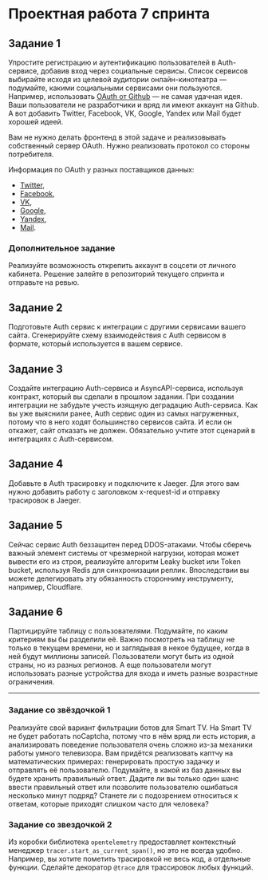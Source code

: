 # Проектная работа 7 спринта

## Задание 1
Упростите регистрацию и аутентификацию пользователей в Auth-сервисе, добавив вход через социальные сервисы. Список сервисов выбирайте исходя из целевой аудитории онлайн-кинотеатра — подумайте, какими социальными сервисами они пользуются. Например, использовать [OAuth от Github](https://docs.github.com/en/free-pro-team@latest/developers/apps/authorizing-oauth-apps) — не самая удачная идея. Ваши пользователи не разработчики и вряд ли имеют аккаунт на Github. А вот добавить Twitter, Facebook, VK, Google, Yandex или Mail будет хорошей идеей.

Вам не нужно делать фронтенд в этой задаче и реализовывать собственный сервер OAuth. Нужно реализовать протокол со стороны потребителя.

Информация по OAuth у разных поставщиков данных: 

- [Twitter](https://developer.twitter.com/en/docs/authentication/overview),
- [Facebook](https://developers.facebook.com/docs/facebook-login/),
- [VK](https://vk.com/dev/access_token),
- [Google](https://developers.google.com/identity/protocols/oauth2),
- [Yandex](https://yandex.ru/dev/oauth/?turbo=true),
- [Mail](https://api.mail.ru/docs/guides/oauth/).

### Дополнительное задание

Реализуйте возможность открепить аккаунт в соцсети от личного кабинета. 
Решение залейте в репозиторий текущего спринта и отправьте на ревью.


## Задание 2
Подготовьте Auth сервис к интеграции с другими сервисами вашего сайта. Сгенерируйте схему взаимодействия с Auth сервисом в формате, который используется в вашем сервисе.

## Задание 3
Создайте интеграцию Auth-сервиса и AsyncAPI-сервиса, используя контракт, который вы сделали в прошлом задании.
При создании интеграции не забудьте учесть изящную деградацию Auth-сервиса. Как вы уже выяснили ранее, Auth сервис один из самых нагруженных, потому что в него ходят большинство сервисов сайта. И если он откажет, сайт отказать не должен. Обязательно учтите этот сценарий в интеграциях с Auth-сервисом.

## Задание 4
Добавьте в Auth трасировку и подключите к Jaeger. Для этого вам нужно добавить работу с заголовком x-request-id и отправку трасировок в Jaeger.


## Задание 5
Сейчас сервис Auth беззащитен перед DDOS-атаками. Чтобы сберечь важный элемент системы от чрезмерной нагрузки, которая может вывести его из строя, реализуйте алгоритм Leaky bucket или Token bucket, используя Redis для синхронизации реплик. Впоследствии вы можете делегировать эту обязанность сторонниму инструменту, например, Cloudflare.


## Задание 6
Партицируйте таблицу с пользователями. Подумайте, по каким критериям вы бы разделили её. Важно посмотреть на таблицу не только в текущем времени, но и заглядывая в некое будущее, когда в ней будут миллионы записей. Пользователи могут быть из одной страны, но из разных регионов. А еще пользователи могут использовать разные устройства для входа и иметь разные возрастные ограничения.

____

### Задание со звёздочкой 1
Реализуйте свой вариант фильтрации ботов для Smart TV. На Smart TV не будет работать noCaptcha, потому что в нём вряд ли есть история, а анализировать поведение пользователя очень сложно из-за механики работы умного телевизора. Вам придётся реализовать каптчу на математических примерах: генерировать простую задачку и отправлять её пользователю.
Подумайте, в какой из баз данных вы будете хранить правильный ответ. Дадите ли вы только один шанс ввести правильный ответ или позволите пользователю ошибаться несколько минут подряд? Станете ли с подозрением относиться к ответам, которые приходят слишком часто для человека?

### Задание со звездочкой 2
Из коробки библиотека `opentelemetry` предоставляет контекстный менеджер `tracer.start_as_current_span()`, но это не всегда удобно. Например, вы хотите пометить трасировкой не весь код, а отдельные функции.
Сделайте декоратор `@trace` для трассировок любых функций.
